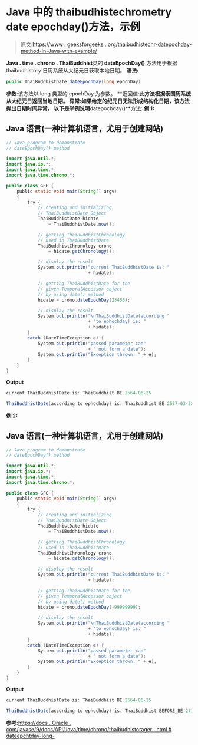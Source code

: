 # Java 中的 thaibudhistechrometry date epochday()方法，示例

> 原文:[https://www . geeksforgeeks . org/thaibudhistechr-datepochday-method-in-Java-with-example/](https://www.geeksforgeeks.org/thaibuddhistchronology-dateepochday-method-in-java-with-example/)

**Java . time . chrono . ThaiBuddhist**类的 **dateEpochDay()** 方法用于根据 thaibudhistory 日历系统从大纪元日获取本地日期。
**语法:**

```java
public ThaiBuddhistDate dateEpochDay(long epochDay)
```

**参数**:该方法以 long 类型的 epochDay 为参数。
**返回值:**此方法根据泰国历系统从大纪元日返回当地日期。
**异常:**如果给定的纪元日无法形成结构化日期，该方法抛出**日期时间异常**。
以下是举例说明**datepochday()**方法:
**例 1:**

## Java 语言(一种计算机语言，尤用于创建网站)

```java
// Java program to demonstrate
// dateEpochDay() method

import java.util.*;
import java.io.*;
import java.time.*;
import java.time.chrono.*;

public class GFG {
    public static void main(String[] argv)
    {
        try {
            // creating and initializing
            // ThaiBuddhistDate Object
            ThaiBuddhistDate hidate
                = ThaiBuddhistDate.now();

            // getting ThaiBuddhistChronology
            // used in ThaiBuddhistDate
            ThaiBuddhistChronology crono
                = hidate.getChronology();

            // display the result
            System.out.println("current ThaiBuddhistDate is: "
                               + hidate);

            // getting ThaiBuddhistDate for the
            // given TemporalAccessor object
            // by using date() method
            hidate = crono.dateEpochDay(23456);

            // display the result
            System.out.println("\nThaiBuddhistDate(according "
                               + "to ephochday) is: "
                               + hidate);
        }
        catch (DateTimeException e) {
            System.out.println("passed parameter can"
                               + " not form a date");
            System.out.println("Exception thrown: " + e);
        }
    }
}
```

**Output**

```java
current ThaiBuddhistDate is: ThaiBuddhist BE 2564-06-25

ThaiBuddhistDate(according to ephochday) is: ThaiBuddhist BE 2577-03-22

```

**例 2:**

## Java 语言(一种计算机语言，尤用于创建网站)

```java
// Java program to demonstrate
// dateEpochDay() method

import java.util.*;
import java.io.*;
import java.time.*;
import java.time.chrono.*;

public class GFG {
    public static void main(String[] argv)
    {
        try {
            // creating and initializing
            // ThaiBuddhistDate Object
            ThaiBuddhistDate hidate
                = ThaiBuddhistDate.now();

            // getting ThaiBuddhistChronology
            // used in ThaiBuddhistDate
            ThaiBuddhistChronology crono
                = hidate.getChronology();

            // display the result
            System.out.println("current ThaiBuddhistDate is: "
                               + hidate);

            // getting ThaiBuddhistDate for the
            // given TemporalAccessor object
            // by using date() method
            hidate = crono.dateEpochDay(-99999999);

            // display the result
            System.out.println("\nThaiBuddhistDate(according "
                               + "to ephochday) is: "
                               + hidate);
        }
        catch (DateTimeException e) {
            System.out.println("passed parameter can"
                               + " not form a date");
            System.out.println("Exception thrown: " + e);
        }
    }
}
```

**Output**

```java
current ThaiBuddhistDate is: ThaiBuddhist BE 2564-06-25

ThaiBuddhistDate(according to ephochday) is: ThaiBuddhist BEFORE_BE 271279-04-21

```

**参考:**[https://docs . Oracle . com/javase/9/docs/API/Java/time/chrono/thaibudhistorager . html # dateepchtday-long-](https://docs.oracle.com/javase/9/docs/api/java/time/chrono/ThaiBuddhistChronology.html#dateEpochDay-long-)